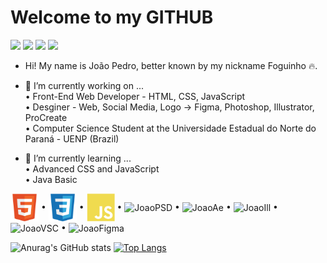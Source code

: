 # Welcome to my GITHUB
<a href="mailto:joaopedrosrlima@hotmail.com?Subject=Hi%20There" target="_blank"><img src="https://img.shields.io/badge/Microsoft_Outlook-0078D4?style=for-the-badge&logo=microsoft-outlook&logoColor=white" target="_blank"></a>
<a href="https://www.instagram.com/joao_foguin/" target="_blank"><img src="https://img.shields.io/badge/Instagram-E4405F?style=for-the-badge&logo=instagram&logoColor=white" target="_blank"></a>
<a href="https://www.linkedin.com/in/joaofoguin/" target="_blank"><img src="https://img.shields.io/badge/LinkedIn-0077B5?style=for-the-badge&logo=linkedin&logoColor=white" target="_blank"></a>
<a href="https://github.com/joaofoguin" target="_blank"><img src="https://img.shields.io/github/followers/joaofoguin.svg?style=social&label=Follow&maxAge=2592000" target="_blank"></a>
<br>

- Hi! My name is João Pedro, better known by my nickname Foguinho 🔥.

- 🔭 I’m currently working on ...<br>
• Front-End Web Developer - HTML, CSS, JavaScript<br>
• Desginer - Web, Social Media, Logo -> Figma, Photoshop, Illustrator, ProCreate<br>
• Computer Science Student at the Universidade Estadual do Norte do Paraná - UENP (Brazil)<br>

- 🌱 I’m currently learning ...<br>
• Advanced CSS and JavaScript<br>
• Java Basic<br>

<img align="center" alt="JoaoHTML" height="45" width="45" src="https://raw.githubusercontent.com/devicons/devicon/master/icons/html5/html5-original.svg"> • <img align="center" alt="JoaoCSS" height="45" width="45" src="https://raw.githubusercontent.com/devicons/devicon/master/icons/css3/css3-original.svg"> • <img align="center" alt="JoaoJS" height="45" width="45" src="https://raw.githubusercontent.com/devicons/devicon/master/icons/javascript/javascript-plain.svg"> •  <img align="center" alt="JoaoPSD" height="45" width="45" src="https://cdn.jsdelivr.net/gh/devicons/devicon/icons/photoshop/photoshop-plain.svg"> • <img align="center" alt="JoaoAe" height="45" width="45" src="https://cdn.jsdelivr.net/gh/devicons/devicon/icons/aftereffects/aftereffects-plain.svg" /> • <img img align="center" alt="JoaoIll" height="45" width="45" src="https://cdn.jsdelivr.net/gh/devicons/devicon/icons/illustrator/illustrator-plain.svg" /> • <img align="center" alt="JoaoVSC" height="45" width="45" src="https://cdn.jsdelivr.net/gh/devicons/devicon/icons/vscode/vscode-original.svg"> • <img img align="center" alt="JoaoFigma" height="45" width="45" src="https://cdn.jsdelivr.net/gh/devicons/devicon/icons/figma/figma-original.svg">


![Anurag's GitHub stats](https://github-readme-stats.vercel.app/api?username=joaofoguin&show_icons=true)
[![Top Langs](https://github-readme-stats.vercel.app/api/top-langs/?username=joaofoguin)](https://github.com/joaofoguin/github-readme-stats)